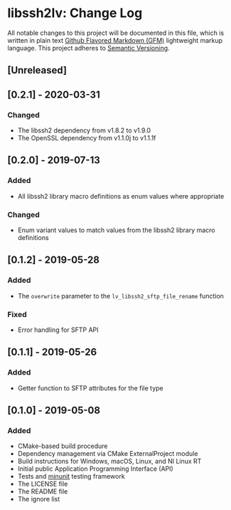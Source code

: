 # libssh2lv: Change Log

All notable changes to this project will be documented in this file, which is written in plain text [Github Flavored Markdown (GFM)](https://help.github.com/articles/github-flavored-markdown/) lightweight markup language. This project adheres to [Semantic Versioning](http://semver.org).

## [Unreleased]

## [0.2.1] - 2020-03-31

### Changed

- The libssh2 dependency from v1.8.2 to v1.9.0
- The OpenSSL dependency from v1.1.0j to v1.1.1f

## [0.2.0] - 2019-07-13

### Added

- All libssh2 library macro definitions as enum values where appropriate

### Changed

- Enum variant values to match values from the libssh2 library macro definitions

## [0.1.2] - 2019-05-28

### Added

- The `overwrite` parameter to the `lv_libssh2_sftp_file_rename` function

### Fixed

- Error handling for SFTP API

## [0.1.1] - 2019-05-26

### Added

- Getter function to SFTP attributes for the file type

## [0.1.0] - 2019-05-08

### Added

- CMake-based build procedure
- Dependency management via CMake ExternalProject module
- Build instructions for Windows, macOS, Linux, and NI Linux RT
- Initial public Application Programming Interface (API)
- Tests and [minunit](https://github.com/siu/minunit) testing framework
- The LICENSE file
- The README file
- The ignore list

